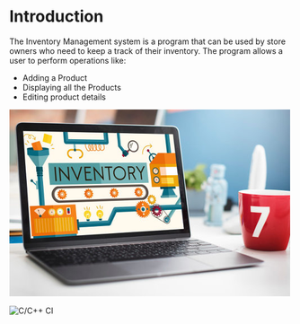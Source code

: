 # Introduction
The Inventory Management system is a program that can be used by store owners who need to keep a track of their inventory. The program allows a user to perform operations like:
- Adding a Product
- Displaying all the Products
- Editing product details

![Intro Photo](6_ImagesAndVideos/photo1.jpg)

![C/C++ CI](https://github.com/govindbansal1309/mini-project/actions/workflows/c-build.yml/badge.svg)
